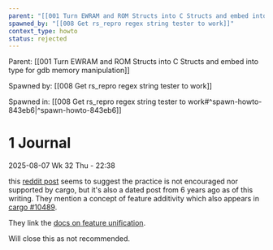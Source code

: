 ```yaml
---
parent: "[[001 Turn EWRAM and ROM Structs into C Structs and embed into type for gdb memory manipulation]]"
spawned_by: "[[008 Get rs_repro regex string tester to work]]"
context_type: howto
status: rejected
---
```


Parent: [[001 Turn EWRAM and ROM Structs into C Structs and embed into type for gdb memory manipulation]]

Spawned by: [[008 Get rs_repro regex string tester to work]] 

Spawned in: [[008 Get rs_repro regex string tester to work#^spawn-howto-843eb6|^spawn-howto-843eb6]]

# 1 Journal

2025-08-07 Wk 32 Thu - 22:38

this [reddit post](https://www.reddit.com/r/rust/comments/f2fsi8/can_program_depend_on_the_same_create_twice_but/) seems to suggest the practice is not encouraged nor supported by cargo, but it's also a dated post from 6 years ago as of this writing. They mention a concept of feature additivity which also appears in [cargo #10489](https://github.com/rust-lang/cargo/issues/10489). 

They link the [docs on feature unification](https://doc.rust-lang.org/1.59.0/cargo/reference/features.html#feature-unification). 

Will close this as not recommended.
